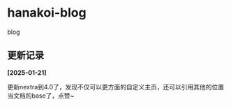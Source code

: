 # hanakoi-blog
 blog

## 更新记录

**[2025-01-21]**

更新nextra到4.0了，发现不仅可以更方面的自定义主页，还可以引用其他的位置当文档的base了，点赞~
